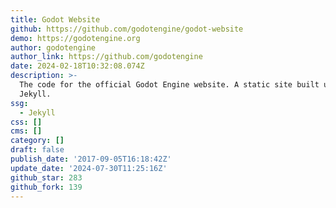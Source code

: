 ```yaml
---
title: Godot Website
github: https://github.com/godotengine/godot-website
demo: https://godotengine.org
author: godotengine
author_link: https://github.com/godotengine
date: 2024-02-18T10:32:08.074Z
description: >-
  The code for the official Godot Engine website. A static site built using
  Jekyll.
ssg:
  - Jekyll
css: []
cms: []
category: []
draft: false
publish_date: '2017-09-05T16:18:42Z'
update_date: '2024-07-30T11:25:16Z'
github_star: 283
github_fork: 139
---
```

